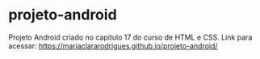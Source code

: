 # projeto-android
Projeto Android criado no capitulo 17 do curso de HTML e CSS.
Link para acessar: https://mariaclararodrigues.github.io/projeto-android/
